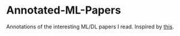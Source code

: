 # Annotated-ML-Papers

Annotations of the interesting ML/DL papers I read.
Inspired by [this](https://github.com/shreyansh26/Annotated-ML-Papers).
